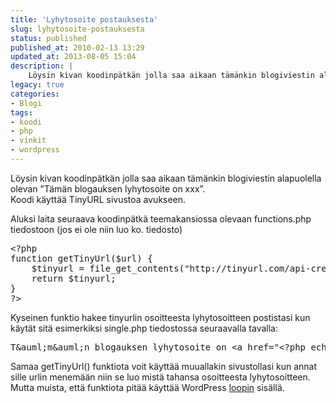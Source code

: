 ```yaml
---
title: 'Lyhytosoite postauksesta'
slug: lyhytosoite-postauksesta
status: published
published_at: 2010-02-13 13:29
updated_at: 2013-08-05 15:04
description: |
    Löysin kivan koodinpätkän jolla saa aikaan tämänkin blogiviestin alapuolella olevan ”Tämän blogauksen lyhytosoite on xxx”. Koodi käyttää TinyURL sivustoa avukseen. Aluksi laita seuraava koodinpätkä teemakansiossa olevaan functions.php tiedostoon (jos ei ole niin luo ko. tiedosto) <?php function getTinyUrl($url) { $tinyurl = file_get_contents("http://tinyurl.com/api-create.php?url=".$url); return $tinyurl; } ?> Kyseinen funktio hakee tinyurlin osoitteesta lyhytosoitteen postistasi kun käytät… Jatka lukemista Lyhytosoite postauksesta
legacy: true
categories:
- Blogi
tags:
- koodi
- php
- vinkit
- wordpress
---
```


<p>Löysin kivan koodinpätkän jolla saa aikaan tämänkin blogiviestin alapuolella olevan &#8221;Tämän blogauksen lyhytosoite on xxx&#8221;.<br />
Koodi käyttää TinyURL sivustoa avukseen.</p>
<p>Aluksi laita seuraava koodinpätkä teemakansiossa olevaan functions.php tiedostoon (jos ei ole niin luo ko. tiedosto)</p>
<pre>&lt;?php
function getTinyUrl($url) {
    $tinyurl = file_get_contents("http://tinyurl.com/api-create.php?url=".$url);
    return $tinyurl;
}
?&gt;</pre>
<p>Kyseinen funktio hakee tinyurlin osoitteesta lyhytosoitteen postistasi kun käytät sitä esimerkiksi single.php tiedostossa seuraavalla tavalla:</p>
<pre>T&amp;auml;m&amp;auml;n blogauksen lyhytosoite on &lt;a href="&lt;?php echo getTinyUrl(get_permalink($post-&gt;ID)); ?&gt;"&gt;&lt;?php echo getTinyUrl(get_permalink($post-&gt;ID)); ?&gt;&lt;/a&gt;.</pre>
<p>Samaa getTinyUrl() funktiota voit käyttää muuallakin sivustollasi kun annat sille urlin menemään niin se luo mistä tahansa osoitteesta lyhytosoitteen. Mutta muista, että funktiota pitää käyttää WordPress <a href="http://codex.wordpress.org/The_Loop" target="_blank">loopin</a> sisällä.</p>